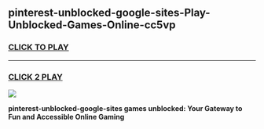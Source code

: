 
## pinterest-unblocked-google-sites-Play-Unblocked-Games-Online-cc5vp
<h3>
<a href="https://premium76.site?title=pinterest-unblocked-google-sites&ref=25A">CLICK TO PLAY</a></h3>
<hr>

<h3>
<a href="https://premium76.site?title=pinterest-unblocked-google-sites&ref=25A">CLICK 2 PLAY</a>
  
</h3>

<a href="https://premium76.site?title=pinterest-unblocked-google-sites&ref=25A"><img src="https://clearcache.store/games.png"></a>


**pinterest-unblocked-google-sites games unblocked: Your Gateway to Fun and Accessible Online Gaming**
